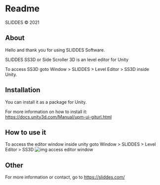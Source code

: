 # Readme
SLIDDES © 2021

## About
Hello and thank you for using SLIDDES Software.

SLIDDES SS3D or Side Scroller 3D is an level editor for Unity

To access SS3D goto Window > SLIDDES > Level Editor > SS3D inside Unity.

## Installation
You can install it as a package for Unity.

For more information on how to install it:
https://docs.unity3d.com/Manual/upm-ui-giturl.html

## How to use it
To access the editor window inside unity goto Window > SLIDDES > Level Editor > SS3D
![img access editor window](https://github.com/mrsliddes/SLIDDES-Unity-SS3D/tree/Github-Info/HowToUse_0.png?raw=true)

## Other
For more information or contact, go to https://sliddes.com/